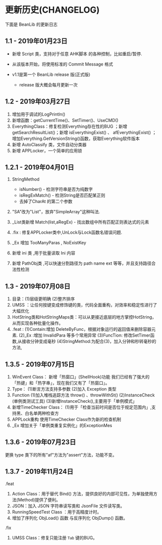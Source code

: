 # 更新历史(CHANGELOG)

下面是 BeanLib 的更新日志

## 1.1 - 2019年01月23日

- 新增 Script 类，支持对于任意 AHK脚本 的各种控制，比如重启/暂停.
- 从该版本开始，将使用标准的 Commit Message 格式

- v1.1是第一个 BeanLib  release 版(正式版)
  - release 版大概会每月更新一次

## 1.2 - 2019年03月27日

1. 增加用于调试的LogPrintln()
2. 新增函数：getCurrentTime()、SetTimer()、UseCMD()
3. EverythingClass：修复检测Everything存在性的BUG ；新增  getSearchResultList()；新增 isEverythingExist() 、 afEverythingExist() ；增加Everything.GetVersionString()函数，获取Everything软件版本
4. 新增 AutoClassify 类，文件自动分类器
5. 新增 APPLocker，一个简单的应用锁


## 1.2.1 - 2019年04月01日

1. StringMethod

    - isNumber()  - 检测字符串是否为纯数字
    - isRegExMatch() - 检测String是否匹配某正则
    - 去掉了CharAt 的第二个参数 

2. "SA"改为"List"，放弃"SimpleArray"这种叫法. 
3. _List类新增 Match(list,aRegEx) - 找出数组中所有匹配正则表达式的元素
4. .fix : 修复APPLocker类中,UnLock与Lock函数名错误问题.
5. _Ex 增加 TooManyParas , NoExistKey 
6. 新增 ini 类 ,用于批量读取 Ini 内容
7. 新增 PathObj类 ,可以快速分割路径为 path name ext 等等，并且支持路径合法性检测

## 1.3 - 2019年07月08日

1. 目录：(1)层级更明确 (2)整齐排序
2.  UMSS ：让任何按键变成修饰键的类，代码全面重构，对效率和稳定性进行了大幅优化
3. HotString类和HotStringMaps类：可以从更接近底层的地方掌控HotString，从而实现各种批量化操作。
4. .feat : 
   (1)Contain:增加 DeleteByFunc，根据对象运行的返回值来删除容器元素.
   (2)_Ex :增加 InvalidPara 等多个常用异常
   (3)FuncTion: 修改SetTimer函数,从接收分钟变成毫秒
   (4)StringMethod:为配合(3)，加入分钟和秒转毫秒的方法,

## 1.3.5 - 2019年07月15日

1. WinEvent Class：
   新增「热窗口」(ShellHook)功能
   我们已经有了强大的「热键」和「热字串」，现在我们又有了「热窗口」。
2. Type：
   (1)断言方法支持多参数 (2)加入 Exception 类型
3. Function 
   (1)加入堆栈追踪方法 throw() 、throwWithSt()
   (2)InstanceCheck (单例类测试工具) 
   (3)新增InstanceCheck(),主要用于「单例模式」
4. 新增TimeChecker Class：
   (1)用于「检查当前时间是否位于规定范围内」,支持黑、白名单两种检查方
5. APPLock重构
   使用TimeChecker Class作为新的检查机制 
6.  _Ex
   增加关于「单例类重复实例化」的ExceptionMes

## 1.3.6 - 2019年07月23日

更换 type 类下的所有"af"方法为"assert"方法，功能不变。

## 1.3.7 - 2019年11月24日

.feat

1. Action Class：用于替代 Bind() 方法，提供良好的内部可见性，为单独使用方法(Method)提供了便利。
2. JSON：加入 JSON 字符串读写类和 JsonFile 文件读写类。
3. RunningSpeedTest Class ：用于高精度计时。
4. 增加了序列化 ObjLoad() 函数 与反序列化 ObjDump() 函数。

.fix

1. UMSS Class：修复只能注册 `Tab` 键的BUG。



